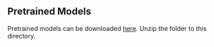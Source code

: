 ## Pretrained Models
Pretrained models can be downloaded [here](https://drive.google.com/file/d/1FbiFlcuI8h5CxJ4z5f2sjc60BgiaBEcY/view?usp=sharing). Unzip the folder to this directory.
